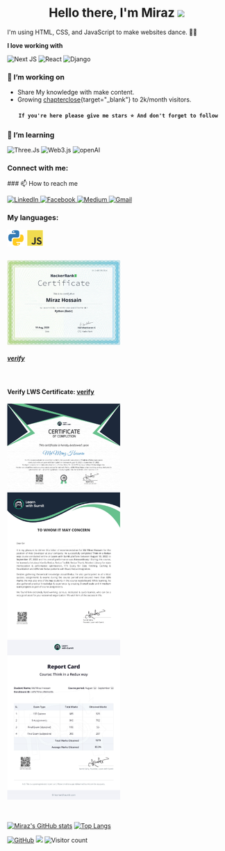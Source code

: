 <h1 align="center">
    Hello there, I'm Miraz <img src="https://github.com/blackcater/blackcater/raw/main/images/Hi.gif" height="32"/><br>
</h1>

I'm using HTML, CSS, and JavaScript to make websites dance. 🕺🏽

**I love working with**

<div display="flex">
  <img src="https://img.shields.io/badge/Next-black?style=for-the-badge&logo=next.js&logoColor=white" alt="Next JS"/>
  <img src="https://img.shields.io/badge/react-%2320232a.svg?style=for-the-badge&logo=react&logoColor=%2361DAFB" alt="React"/>
  <img src="https://camo.githubusercontent.com/08fce5ab005e9b770295d3ce978d1e26386596c2f2a19589f165e21030183dcc/68747470733a2f2f696d672e736869656c64732e696f2f7374617469632f76313f7374796c653d666f722d7468652d6261646765266d6573736167653d446a616e676f26636f6c6f723d303932453230266c6f676f3d446a616e676f266c6f676f436f6c6f723d464646464646266c6162656c3d" alt="Django"/>
</div>

### 🔭 I’m working on

-   Share My knowledge with make content.
-   Growing [chapterclose](https://chapterclose.com){target="_blank"} to 2k/month visitors.

<h4 align="center">
  
     If you're here please give me stars ⭐ And don't forget to follow
    
</h4>

### 🌱 I’m learning

<div display="flex">
  <img src="https://camo.githubusercontent.com/910e20b52408beae57b2a6cd38022f6aba900989afd80e3fb6a45f5643e7d102/68747470733a2f2f696d672e736869656c64732e696f2f7374617469632f76313f7374796c653d666f722d7468652d6261646765266d6573736167653d54687265652e6a7326636f6c6f723d303030303030266c6f676f3d54687265652e6a73266c6f676f436f6c6f723d464646464646266c6162656c3d" alt="Three.Js"/>
  <img src="https://camo.githubusercontent.com/dac019950eef8d01273165bad0311438bbb0d69f649715ac7720860399db50a4/68747470733a2f2f696d672e736869656c64732e696f2f7374617469632f76313f7374796c653d666f722d7468652d6261646765266d6573736167653d576562332e6a7326636f6c6f723d463136383232266c6f676f3d576562332e6a73266c6f676f436f6c6f723d464646464646266c6162656c3d" alt="Web3.js"/>
  <img src="https://camo.githubusercontent.com/ea872adb9aba9cf6b4e976262f6d4b83b97972d0d5a7abccfde68eb2ae55325f/68747470733a2f2f696d672e736869656c64732e696f2f7374617469632f76313f7374796c653d666f722d7468652d6261646765266d6573736167653d4f70656e414926636f6c6f723d343132393931266c6f676f3d4f70656e4149266c6f676f436f6c6f723d464646464646266c6162656c3d" alt='openAI' />
</div>

### Connect with me:

<p align="left" dir="auto">
<!-- <a href="https://t.me/romanbugrin7" rel="nofollow"><img align="center" src="img/Telegram.svg" alt="1" height="40" width="40" style="max-width: 100%;"></a>
<a href="https://vk.com/bugrinroman" rel="nofollow"><img align="center" src="img/vk.svg" alt="1" height="40" width="40" style="max-width: 100%;"></a>
<a href="https://www.instagram.com/roman.bugrin/" rel="nofollow"><img align="center" src="img/inst.svg" alt="1" height="40" width="40" style="max-width: 100%;"></a> -->
### 📫 How to reach me

<div display="flex">
  <a href="https://www.linkedin.com/in/clevermiraz/" target="_blank">
    <img src="https://img.shields.io/badge/linkedin-%230077B5.svg?style=for-the-badge&logo=linkedin&logoColor=white" alt="LinkedIn"/>
  </a>
  <a href="https://facebook.com/mirazhs.xy" target="_blank">
    <img src="https://camo.githubusercontent.com/ae469df0ca892760cf6edd0c12b154d6d18dd56c019ad0fc12d881c17d3db3d3/68747470733a2f2f696d672e736869656c64732e696f2f7374617469632f76313f7374796c653d666f722d7468652d6261646765266d6573736167653d46616365626f6f6b26636f6c6f723d313837374632266c6f676f3d46616365626f6f6b266c6f676f436f6c6f723d464646464646266c6162656c3d" alt="Facebook"/>
  </a>
  <a href="https://medium.com/@mirazhs" target="_blank">
    <img src="https://img.shields.io/badge/Medium-12100E?style=for-the-badge&logo=medium&logoColor=white" alt="Medium"/>
  </a>
  <a href="mailto:mirazhs@gmail.com" target="_blank">
    <img src="https://img.shields.io/badge/Gmail-D14836?style=for-the-badge&logo=gmail&logoColor=white" alt="Gmail"/>
  </a>
</div>

### My languages:

<p align="left" dir="auto">
    <img align="center" src="img/python.svg" alt="1" height="40" width="40" style="max-width: 100%;">
    <img align="center" src="img/js.svg" alt="1" height="40" width="40" style="max-width: 100%;">
</p>

<br>

<div class='cert'>
<a href='https://www.hackerrank.com/certificates/d4becfbc5b24' target="_blank">
    <img src="img/python_certificate.png" alt="1" style="width: 260px;">
</a>
</div>

##### [verify](https://www.hackerrank.com/certificates/d4becfbc5b24)

<br>

#### Verify LWS Certificate: [verify](https://learnwithsumit.com/certificates/verify/LWSCTXN-U8WKAI0N)

<div class='cert'>
<a href='https://learnwithsumit.com/certificates/verify/LWSCTXN-U8WKAI0N' target="_blank">
    <img src="img/LWS-Certificate-Redux.jpg" alt="1" style="width: 260px;">
</a>

<a href='https://learnwithsumit.com/certificates/verify/LWSCTXN-U8WKAI0N' target="_blank">
    <img src="img/LWS-Recommendation-Letter-Redux.jpg" alt="1" style="width: 260px;">
</a>

<a href='https://learnwithsumit.com/certificates/verify/LWSCTXN-U8WKAI0N' target="_blank">
    <img src="img/LWS-Report-Card.jpg" alt="1" style="width: 260px;">
</a>
</div>
<br><br>

[![Miraz's GitHub stats](https://github-readme-stats.vercel.app/api?username=clevermiraz&show_icons=true&hide_border=true&hide=contribs)](https://github.com/anuraghazra/github-readme-stats)
[![Top Langs](https://github-readme-stats.vercel.app/api/top-langs/?username=clevermiraz&hide_border=true&layout=compact)](https://github.com/anuraghazra/github-readme-stats)

<!-- Show Flower stars and Visitor Badge -->

[![GitHub](https://img.shields.io/badge/dynamic/json?label=Followers&color=red&query=%24.data.totalSubs&url=https%3A%2F%2Fapi.spencerwoo.com%2Fsubstats%2F%3Fsource%3Dgithub%26queryKey%3Dclevemiraz&longCache=true)](https://github.com/clevermiraz)
![](https://img.shields.io/badge/dynamic/json?label=%20Stars&query=%24.stars&url=https://api.github-star-counter.workers.dev/user/clevermiraz)
![Visitor count](https://shields-io-visitor-counter.herokuapp.com/badge?page=https://github.com/clevermiraz&color=Chartreuse)
